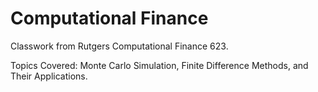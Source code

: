 # Computational Finance 

Classwork from Rutgers Computational Finance 623. 

Topics Covered: Monte Carlo Simulation, Finite Difference Methods, and Their Applications.